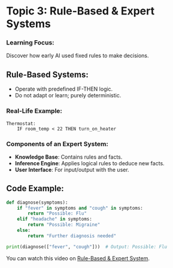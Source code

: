# Topic 3: Rule-Based & Expert Systems


### Learning Focus:
Discover how early AI used fixed rules to make decisions.


## Rule-Based Systems:
* Operate with predefined IF-THEN logic.
* Do not adapt or learn; purely deterministic.

### Real-Life Example:
```
Thermostat:
    IF room_temp < 22 THEN turn_on_heater
```

### Components of an Expert System:
* **Knowledge Base**: Contains rules and facts.
* **Inference Engine**: Applies logical rules to deduce new facts.
* **User Interface**: For input/output with the user.


## Code Example:
```python
def diagnose(symptoms):
    if "fever" in symptoms and "cough" in symptoms:
        return "Possible: Flu"
    elif "headache" in symptoms:
        return "Possible: Migraine"
    else:
        return "Further diagnosis needed"

print(diagnose(["fever", "cough"]))  # Output: Possible: Flu
```


You can watch this video on [Rule-Based & Expert System](https://youtu.be/o0GFC6c_k4g?si=MY4Q78sfg29mpg0r).